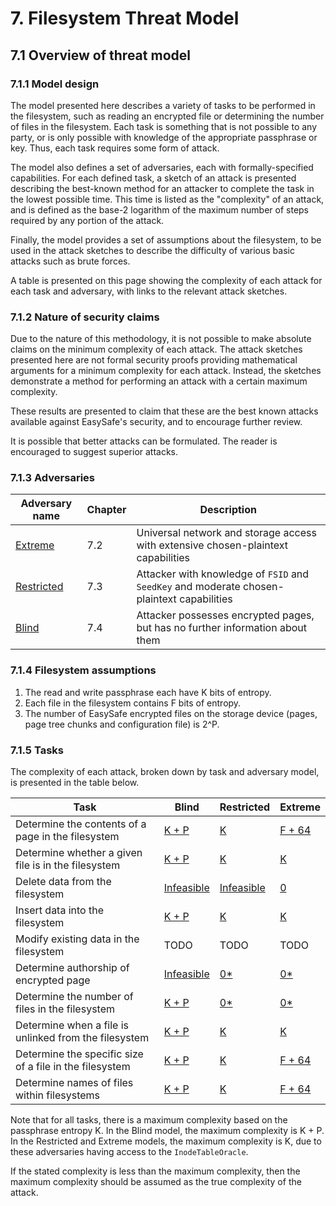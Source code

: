 # 7. Filesystem Threat Model
## 7.1 Overview of threat model

### 7.1.1 Model design
The model presented here describes a variety of tasks to be performed in the filesystem, such as reading an encrypted file or determining the number of files in the filesystem. Each task is something that is not possible to any party, or is only possible with knowledge of the appropriate passphrase or key. Thus, each task requires some form of attack.

The model also defines a set of adversaries, each with formally-specified capabilities. For each defined task, a sketch of an attack is presented describing the best-known method for an attacker to complete the task in the lowest possible time. This time is listed as the "complexity" of an attack, and is defined as the base-2 logarithm of the maximum number of steps required by any portion of the attack.

Finally, the model provides a set of assumptions about the filesystem, to be used in the attack sketches to describe the difficulty of various basic attacks such as brute forces.

A table is presented on this page showing the complexity of each attack for each task and adversary, with links to the relevant attack sketches.

### 7.1.2 Nature of security claims
Due to the nature of this methodology, it is not possible to make absolute claims on the minimum complexity of each attack. The attack sketches presented here are not formal security proofs providing mathematical arguments for a minimum complexity for each attack. Instead, the sketches demonstrate a method for performing an attack with a certain maximum complexity.

These results are presented to claim that these are the best known attacks available against EasySafe's security, and to encourage further review.

It is possible that better attacks can be formulated. The reader is encouraged to suggest superior attacks.


### 7.1.3 Adversaries
| Adversary name | Chapter | Description
|----------------|---------|-------------
| [Extreme](07-02-extreme-adversary.md#7-filesystem-threat-model)        | 7.2     | Universal network and storage access with extensive chosen-plaintext capabilities
| [Restricted](07-03-restricted-adversary.md#7-filesystem-threat-model)     | 7.3     | Attacker with knowledge of `FSID` and `SeedKey` and moderate chosen-plaintext capabilities
| [Blind](07-04-blind-adversary.md#7-filesystem-threat-model)          | 7.4     | Attacker possesses encrypted pages, but has no further information about them

### 7.1.4 Filesystem assumptions

1. The read and write passphrase each have K bits of entropy.
2. Each file in the filesystem contains F bits of entropy.
3. The number of EasySafe encrypted files on the storage device (pages, page tree chunks and configuration file) is 2^P.

### 7.1.5 Tasks

The complexity of each attack, broken down by task and adversary model, is presented in the table below.

| Task | Blind | Restricted | Extreme
|--|--|--|--
| Determine the contents of a page in the filesystem | [K + P](blind/read-page-contents#easysafe-attack-sketch.md) | [K](restricted/read-page-contents.md#easysafe-attack-sketch) | [F + 64](extreme/read-page-contents.md#easysafe-attack-sketch) |
| Determine whether a given file is in the filesystem | [K + P](blind/determine-file-existence.md#easysafe-attack-sketch) | [K](restricted/determine-file-existence.md#easysafe-attack-sketch) | [K](extreme/determine-file-existence.md#easysafe-attack-sketch) |
| Delete data from the filesystem | [Infeasible](blind/delete-data.md#easysafe-attack-sketch) | [Infeasible](restricted/delete-data.md#easysafe-attack-sketch) | [0](extreme/delete-data.md#easysafe-attack-sketch) |
| Insert data into the filesystem | [K + P](blind/add-data.md#easysafe-attack-sketch) | [K](restricted/add-data.md#easysafe-attack-sketch) | [K](extreme/add-data.md#easysafe-attack-sketch) |
| Modify existing data in the filesystem | TODO | TODO | TODO
| Determine authorship of encrypted page | [Infeasible](blind/determine-authorship.md#easysafe-attack-sketch) | [0*](restricted/determine-authorship.md#easysafe-attack-sketch) | [0*](extreme/determine-authorship.md#easysafe-attack-sketch) |
| Determine the number of files in the filesystem | [K + P](blind/determine-file-count.md#easysafe-attack-sketch) | [0*](restricted/determine-file-count.md#easysafe-attack-sketch) | [0*](extreme/add-data.md#easysafe-attack-sketch) |
| Determine when a file is unlinked from the filesystem | [K + P](blind/determine-unlink.md#easysafe-attack-sketch) | [K](restricted/determine-unlink.md#easysafe-attack-sketch) | [K](extreme/determine-unlink.md#easysafe-attack-sketch) |
| Determine the specific size of a file in the filesystem | [K + P](blind/determine-file-size.md#easysafe-attack-sketch) | [K](restricted/determine-file-size.md#easysafe-attack-sketch) | [F + 64](extreme/determine-file-size.md#easysafe-attack-sketch) |
| Determine names of files within filesystems | [K + P](blind/determine-filename.md#easysafe-attack-sketch) | [K](restricted/determine-filename.md#easysafe-attack-sketch) | [F + 64](extreme/determine-filename.md#easysafe-attack-sketch) |

Note that for all tasks, there is a maximum complexity based on the passphrase entropy K. In the Blind model, the maximum complexity is K + P. In the Restricted and Extreme models, the maximum complexity is K, due to these adversaries having access to the `InodeTableOracle`.

If the stated complexity is less than the maximum complexity, then the maximum complexity should be assumed as the true complexity of the attack.
